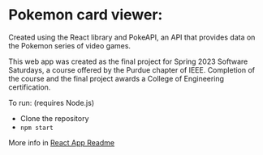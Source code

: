 # Pokemon card viewer:
Created using the React library and PokeAPI, an API that provides data on the Pokemon series of video games.

This web app was created as the final project for Spring 2023 Software Saturdays, a course offered by the Purdue chapter of IEEE. Completion of the course and the final project awards a College of Engineering certification.

To run: (requires Node.js)

- Clone the repository
- ```npm start```   

More info in [React App Readme](Create_React_App_Info.md)